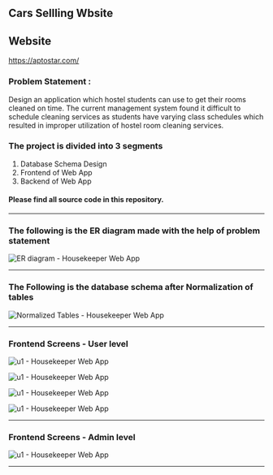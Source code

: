 ## Cars Sellling Wbsite
## Website

https://aptostar.com/

### Problem Statement : 
Design an application which hostel students can use to get their rooms cleaned on time. The current management system found it difficult to schedule cleaning services as students have varying class schedules which resulted in improper utilization of hostel room cleaning services.

### The project is divided into 3 segments
1. Database Schema Design
2. Frontend of Web App
3. Backend of Web App

#### Please find all source code in this repository.
----

### The following is the ER diagram made with the help of problem statement

![ER diagram - Housekeeper Web App](ERDiagram.png)

-------

### The Following is the database schema after Normalization of tables

![Normalized Tables - Housekeeper Web App](normtable.png)

--------------

### Frontend Screens - User level

![u1 - Housekeeper Web App](https://aptostar.com/car.webp)

![u1 - Housekeeper Web App](https://aptostar.com/car.webp)

![u1 - Housekeeper Web App](https://aptostar.com/car.webp)

![u1 - Housekeeper Web App](https://aptostar.com/car.webp)

--------------

### Frontend Screens - Admin level

![u1 - Housekeeper Web App](https://aptostar.com/car.webp)


------------------------
